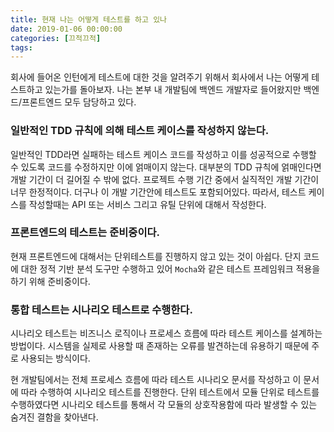 ```yaml
---
title: 현재 나는 어떻게 테스트를 하고 있나
date: 2019-01-06 00:00:00
categories: [끄적끄적]
tags:
---
```


회사에 들어온 인턴에게 테스트에 대한 것을 알려주기 위해서 회사에서 나는 어떻게 테스트하고 있는가를 돌아보자.
나는 본부 내 개발팀에 백엔드 개발자로 들어왔지만 백엔드/프론트엔드 모두 담당하고 있다.

### 일반적인 TDD 규칙에 의해 테스트 케이스를 작성하지 않는다.  
일반적인 TDD라면 실패하는 테스트 케이스 코드를 작성하고 이를 성공적으로 수행할 수 있도록 코드를 수정하지만 이에 얽매이지 않는다.
대부분의 TDD 규칙에 얽매인다면 개발 기간이 더 길어질 수 밖에 없다. 프로젝트 수행 기간 중에서 실직적인 개발 기간이 너무 한정적이다. 더구나 이 개발 기간안에 테스트도 포함되어있다. 따라서, 테스트 케이스를 작성할때는 API 또는 서비스 그리고 유틸 단위에 대해서 작성한다.

### 프론트엔드의 테스트는 준비중이다.
현재 프론트엔드에 대해서는 단위테스트를 진행하지 않고 있는 것이 아쉽다. 단지 코드에 대한 정적 기반 분석 도구만 수행하고 있어 `Mocha`와 같은 테스트 프레임워크 적용을 하기 위해 준비중이다.

### 통합 테스트는 시나리오 테스트로 수행한다.
시나리오 테스트는 비즈니스 로직이나 프로세스 흐름에 따라 테스트 케이스를 설계하는 방법이다. 시스템을 실제로 사용할 때 존재하는 오류를 발견하는데 유용하기 때문에 주로 사용되는 방식이다.

현 개발팀에서는 전체 프로세스 흐름에 따라 테스트 시나리오 문서를 작성하고 이 문서에 따라 수행하여 시나리오 테스트를 진행한다. 단위 테스트에서 모듈 단위로 테스트를 수행하였다면 시나리오 테스트를 통해서 각 모듈의 상호작용함에 따라 발생할 수 있는 숨겨진 결함을 찾아낸다.
